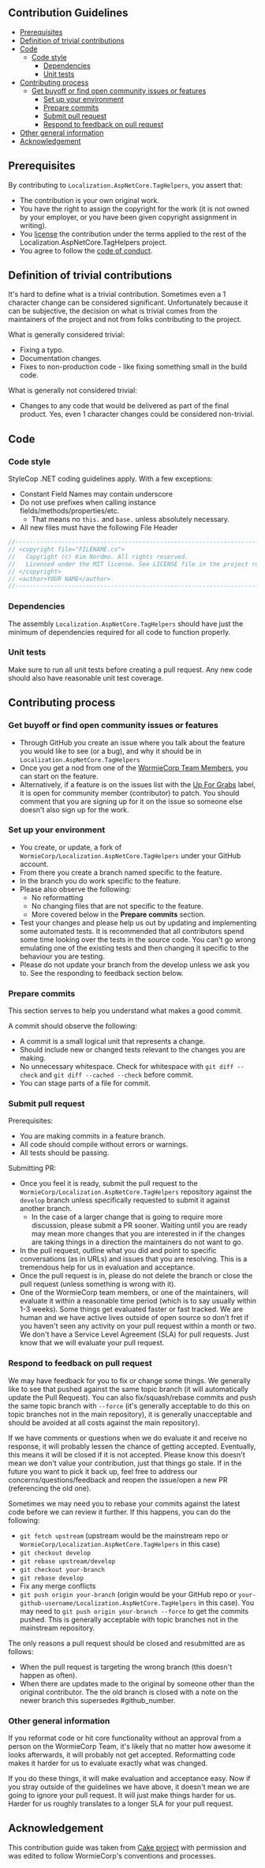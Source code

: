 ## Contribution Guidelines

* [Prerequisites](#prerequisites)
* [Definition of trivial contributions](#definition-of-trivial-contributions)
* [Code](#code)
  * [Code style](#code-style)
	* [Dependencies](#dependencies)
	* [Unit tests](#unit-tests)
* [Contributing process](#contributing-process)
  * [Get buyoff or find open community issues or features](#get-buyoff-or-find-open-community-issues-or-features)
	* [Set up your environment](#set-up-your-environment)
	* [Prepare commits](#prepare-commits)
	* [Submit pull request](#submit-pull-request)
	* [Respond to feedback on pull request](#respond-to-feedback-on-pull-request)
* [Other general information](#other-general-information)
* [Acknowledgement](#acknowledgement)

## Prerequisites

By contributing to `Localization.AspNetCore.TagHelpers`, you assert that:

* The contribution is your own original work.
* You have the right to assign the copyright for the work (it is not owned by your employer, or
  you have been given copyright assignment in writing).
* You [license](https://github.com/WormieCorp/Localization.AspNetCore.TagHelpers/blob/master/LICENSE) the contribution under the terms applied to the rest of the Localization.AspNetCore.TagHelpers project.
* You agree to follow the [code of conduct](https://github.com/WormieCorp/Localization.AspNetCore.TagHelpers/blob/master/CODE_OF_CONDUCT.md).

## Definition of trivial contributions
It's hard to define what is a trivial contribution. Sometimes even a 1 character change can be considered significant.
Unfortunately because it can be subjective, the decision on what is trivial comes from the maintainers of the project
and not from folks contributing to the project.

What is generally considered trivial:
* Fixing a typo.
* Documentation changes.
* Fixes to non-production code - like fixing something small in the build code.

What is generally not considered trivial:
* Changes to any code that would be delivered as part of the final product.
  Yes, even 1 character changes could be considered non-trivial.

## Code
### Code style
StyleCop .NET coding guidelines apply.
With a few exceptions:
* Constant Field Names may contain underscore
* Do not use prefixes when calling instance fields/methods/properties/etc.
  * That means no `this.` and `base.` unless absolutely necessary.
* All new files must have the following File Header
```cs
//-----------------------------------------------------------------------
// <copyright file="FILENAME.cs">
//   Copyright (c) Kim Nordmo. All rights reserved.
//   Licensed under the MIT license. See LICENSE file in the project root for full license information.
// </copyright>
// <author>YOUR NAME</author>
//-----------------------------------------------------------------------
```

### Dependencies
The assembly `Localization.AspNetCore.TagHelpers` should have just the minimum of dependencies required
for all code to function properly.

### Unit tests
Make sure to run all unit tests before creating a pull request.
Any new code should also have reasonable unit test coverage.

## Contributing process
### Get buyoff or find open community issues or features
* Through GitHub you create an issue where you talk about the feature you would like to see (or a bug), and why it should be in
  `Localization.AspNetCore.TagHelpers`
* Once you get a nod from one of the [WormieCorp Team Members](https://github.com/WormieCorp?tab=members), you can start on the feature.
* Alternatively, if a feature is on the issues list with the
  [Up For Grabs](https://github.com/WormieCorp/Localization.AspNetCore.TagHelpers/labels/up-for-grabs) label,
	it is open for community member (contributor) to patch. You should comment that you are signing up for it on
	the issue so someone else doesn't also sign up for the work.

### Set up your environment
* You create, or update, a fork of `WormieCorp/Localization.AspNetCore.TagHelpers` under your GitHub account.
* From there you create a branch named specific to the feature.
* In the branch you do work specific to the feature.
* Please also observe the following:
  * No reformatting
  * No changing files that are not specific to the feature.
  * More covered below in the **Prepare commits** section.
* Test your changes and please help us out by updating and implementing some automated tests.
  It is recommended that all contributors spend some time looking over the tests in the source code.
	You can't go wrong emulating one of the existing tests and then changing it specific to the behaviour you are testing.
* Please do not update your branch from the develop unless we ask you to. See the responding to feedback section below.

### Prepare commits
This section serves to help you understand what makes a good commit.

A commit should observe the following:
* A commit is a small logical unit that represents a change.
* Should include new or changed tests relevant to the changes you are making.
* No unnecessary whitespace. Check for whitespace with `git diff --check` and `git diff --cached --check` before commit.
* You can stage parts of a file for commit.

### Submit pull request
Prerequisites:
* You are making commits in a feature branch.
* All code should compile without errors or warnings.
* All tests should be passing.

Submitting PR:
* Once you feel it is ready, submit the pull request to the `WormieCorp/Localization.AspNetCore.TagHelpers` repository against the `develop` branch
  unless specifically requested to submit it against another branch.
	* In the case of a larger change that is going to require more discussion,
	  please submit a PR sooner. Waiting until you are ready may mean more changes that you are
		interested in if the changes are taking things in a direction the maintainers do not want to go.
* In the pull request, outline what you did and point to specific conversations (as in URLs)
  and issues that you are resolving. This is a tremendous help for us in evaluation and acceptance.
* Once the pull request is in, please do not delete the branch or close the pull request
  (unless something is wrong with it).
* One of the WormieCorp team members, or one of the maintainers, will evaluate it within a
	reasonable time period (which is to say usually within 1-3 weeks). Some things get evaluated
	faster or fast tracked. We are human and we have active lives outside of open source so don't
	fret if you haven't seen any activity on your pull request within a month or two.
	We don't have a Service Level Agreement (SLA) for pull requests.
	Just know that we will evaluate your pull request.

### Respond to feedback on pull request
We may have feedback for you to fix or change some things. We generally like to see that pushed against
the same topic branch (it will automatically update the Pull Request). You can also fix/squash/rebase
commits and push the same topic branch with `--force` (it's generally acceptable to do this on topic
branches not in the main repository), it is generally unacceptable and should be avoided at all costs
against the main repository).

If we have comments or questions when we do evaluate it and receive no response, it will probably
lessen the chance of getting accepted. Eventually, this means it will be closed if it is not accepted.
Please know this doesn't mean we don't value your contribution, just that things go stale. If in the
future you want to pick it back up, feel free to address our concerns/questions/feedback and reopen
the issue/open a new PR (referencing the old one).

Sometimes we may need you to rebase your commits against the latest code before we can review it further.
If this happens, you can do the following:

* `git fetch upstream` (upstream would be the mainstream repo or `WormieCorp/Localization.AspNetCore.TagHelpers` in this case)
* `git checkout develop`
* `git rebase upstream/develop`
* `git checkout your-branch`
* `git rebase develop`
* Fix any merge conflicts
* `git push origin your-branch` (origin would be your GitHub repo or `your-github-username/Localization.AspNetCore.TagHelpers` in this case).
  You may need to `git push origin your-branch --force` to get the commits pushed.
	This is generally acceptable with topic branches not in the mainstream repository.

The only reasons a pull request should be closed and resubmitted are as follows:
* When the pull request is targeting the wrong branch (this doesn't happen as often).
* When there are updates made to the original by someone other than the original contributor.
  The the old branch is closed with a note on the newer branch this supersedes #github_number.

### Other general information
If you reformat code or hit core functionality without an approval from a person on the WormieCorp Team,
it's likely that no matter how awesome it looks afterwards, it will probably not get accepted.
Reformatting code makes it harder for us to evaluate exactly what was changed.

If you do these things, it will make evaluation and acceptance easy.
Now if you stray outside of the guidelines we have above, it doesn't mean we are going to ignore
your pull request. It will just make things harder for us.
Harder for us roughly translates to a longer SLA for your pull request.

## Acknowledgement

This contribution guide was taken from [Cake project](http://cakebuild.net/)
with permission and was edited to follow WormieCorp's conventions and processes.
